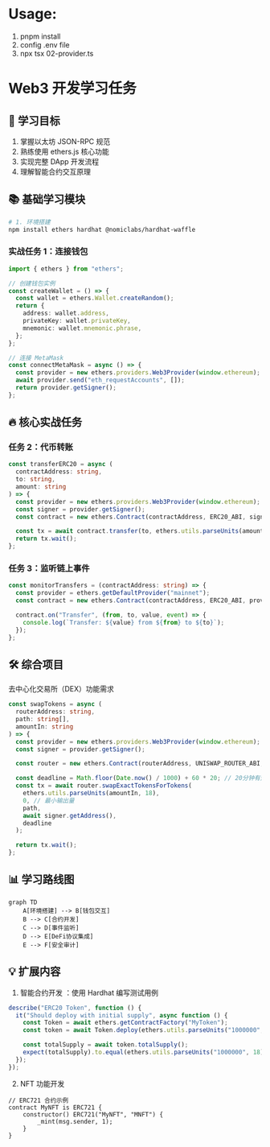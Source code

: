 # Usage:

1. pnpm install
2. config .env file
3. npx tsx 02-provider.ts

# Web3 开发学习任务

## 🎯 学习目标

1. 掌握以太坊 JSON-RPC 规范
2. 熟练使用 ethers.js 核心功能
3. 实现完整 DApp 开发流程
4. 理解智能合约交互原理

## 📚 基础学习模块

```bash
# 1. 环境搭建
npm install ethers hardhat @nomiclabs/hardhat-waffle
```

### 实战任务 1：连接钱包

```typescript
import { ethers } from "ethers";

// 创建钱包实例
const createWallet = () => {
  const wallet = ethers.Wallet.createRandom();
  return {
    address: wallet.address,
    privateKey: wallet.privateKey,
    mnemonic: wallet.mnemonic.phrase,
  };
};

// 连接 MetaMask
const connectMetaMask = async () => {
  const provider = new ethers.providers.Web3Provider(window.ethereum);
  await provider.send("eth_requestAccounts", []);
  return provider.getSigner();
};
```

## 🔥 核心实战任务

### 任务 2：代币转账

```typescript
const transferERC20 = async (
  contractAddress: string,
  to: string,
  amount: string
) => {
  const provider = new ethers.providers.Web3Provider(window.ethereum);
  const signer = provider.getSigner();
  const contract = new ethers.Contract(contractAddress, ERC20_ABI, signer);

  const tx = await contract.transfer(to, ethers.utils.parseUnits(amount, 18));
  return tx.wait();
};
```

### 任务 3：监听链上事件

```typescript
const monitorTransfers = (contractAddress: string) => {
  const provider = ethers.getDefaultProvider("mainnet");
  const contract = new ethers.Contract(contractAddress, ERC20_ABI, provider);

  contract.on("Transfer", (from, to, value, event) => {
    console.log(`Transfer: ${value} from ${from} to ${to}`);
  });
};
```

## 🛠️ 综合项目

去中心化交易所（DEX）功能需求

```typescript
const swapTokens = async (
  routerAddress: string,
  path: string[],
  amountIn: string
) => {
  const provider = new ethers.providers.Web3Provider(window.ethereum);
  const signer = provider.getSigner();

  const router = new ethers.Contract(routerAddress, UNISWAP_ROUTER_ABI, signer);

  const deadline = Math.floor(Date.now() / 1000) + 60 * 20; // 20分钟有效期
  const tx = await router.swapExactTokensForTokens(
    ethers.utils.parseUnits(amountIn, 18),
    0, // 最小输出量
    path,
    await signer.getAddress(),
    deadline
  );

  return tx.wait();
};
```

## 📊 学习路线图

```mermaid
graph TD
    A[环境搭建] --> B[钱包交互]
    B --> C[合约开发]
    C --> D[事件监听]
    D --> E[DeFi协议集成]
    E --> F[安全审计]
```

## 💡 扩展内容

1. 智能合约开发 ：使用 Hardhat 编写测试用例

```typescript
describe("ERC20 Token", function () {
  it("Should deploy with initial supply", async function () {
    const Token = await ethers.getContractFactory("MyToken");
    const token = await Token.deploy(ethers.utils.parseUnits("1000000", 18));

    const totalSupply = await token.totalSupply();
    expect(totalSupply).to.equal(ethers.utils.parseUnits("1000000", 18));
  });
});
```

2. NFT 功能开发

```solidity
// ERC721 合约示例
contract MyNFT is ERC721 {
    constructor() ERC721("MyNFT", "MNFT") {
        _mint(msg.sender, 1);
    }
}
```
